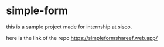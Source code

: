 # simple-form

this is a sample project made for internship at sisco.

here is the link of the repo
https://simpleformshareef.web.app/
